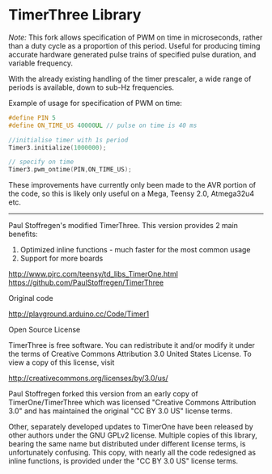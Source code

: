 TimerThree Library
==================

_Note:_ This fork allows specification of PWM on time in microseconds, rather
than a duty cycle as a proportion of this period. Useful for producing timing
accurate hardware generated pulse trains of specified pulse duration, and
variable frequency.

With the already existing handling of the timer prescaler, a wide range of
periods is available, down to sub-Hz frequencies.

Example of usage for specification of PWM on time:

```c
#define PIN 5
#define ON_TIME_US 40000UL // pulse on time is 40 ms

//initialise timer with 1s period
Timer3.initialize(1000000);

// specify on time
Timer3.pwm_ontime(PIN,ON_TIME_US);
```

These improvements have currently only been made to the AVR portion of the
code, so this is likely only useful on a Mega, Teensy 2.0, Atmega32u4 etc.

---

Paul Stoffregen's modified TimerThree.  This version provides 2 main benefits:

1. Optimized inline functions - much faster for the most common usage
2. Support for more boards

http://www.pjrc.com/teensy/td_libs_TimerOne.html  
https://github.com/PaulStoffregen/TimerThree

Original code

http://playground.arduino.cc/Code/Timer1

Open Source License

TimerThree is free software. You can redistribute it and/or modify it under
the terms of Creative Commons Attribution 3.0 United States License.
To view a copy of this license, visit

http://creativecommons.org/licenses/by/3.0/us/

Paul Stoffregen forked this version from an early copy of TimerOne/TimerThree
which was licensed "Creative Commons Attribution 3.0" and has maintained
the original "CC BY 3.0 US" license terms.

Other, separately developed updates to TimerOne have been released by other
authors under the GNU GPLv2 license.  Multiple copies of this library, bearing
the same name but distributed under different license terms, is unfortunately
confusing.  This copy, with nearly all the code redesigned as inline functions,
is provided under the "CC BY 3.0 US" license terms.
